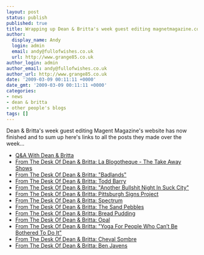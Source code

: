 ```yaml
---
layout: post
status: publish
published: true
title: Wrapping up Dean & Britta's week guest editing magnetmagazine.com
author:
  display_name: Andy
  login: admin
  email: andy@fullofwishes.co.uk
  url: http://www.grange85.co.uk
author_login: admin
author_email: andy@fullofwishes.co.uk
author_url: http://www.grange85.co.uk
date: '2009-03-09 00:11:11 +0000'
date_gmt: '2009-03-09 00:11:11 +0000'
categories:
- news
- dean & britta
- other people's blogs
tags: []
---
```

<p>Dean & Britta's week guest editing Magent Magazine's website has now finished and to sum up here's links to all the posts they made over the week...</p>
<ul>
<li><a href="http://www.magnetmagazine.com/2009/03/02/qa-with-dean-britta/">Q&A With Dean & Britta</a></li>
<li><a href="http://www.magnetmagazine.com/2009/03/03/from-the-desk-of-dean-britta-la-blogotheque-the-take-away-shows/">From The Desk Of Dean & Britta: La Blogotheque - The Take Away Shows</a></li>
<li><a href="http://www.magnetmagazine.com/2009/03/03/from-the-desk-of-dean-britta-badlands/">From The Desk Of Dean & Britta: "Badlands"</a></li>
<li><a href="http://www.magnetmagazine.com/2009/03/04/from-the-desk-of-dean-britta-todd-barry/">From The Desk Of Dean & Britta: Todd Barry</a></li>
<li><a href="http://www.magnetmagazine.com/2009/03/04/from-the-desk-of-dean-britta-another-bullshit-night-in-suck-city/">From The Desk Of Dean & Britta: "Another Bullshit Night In Suck City"</a></li>
<li><a href="http://www.magnetmagazine.com/2009/03/05/from-the-desk-of-dean-britta-pittsburgh-signs-project/">From The Desk Of Dean & Britta: Pittsburgh Signs Project</a></li>
<li><a href="http://www.magnetmagazine.com/2009/03/05/from-the-desk-of-dean-britta-spectrum/">From The Desk Of Dean & Britta: Spectrum</a></li>
<li><a href="http://www.magnetmagazine.com/2009/03/06/from-the-desk-of-dean-britta-the-sand-pebbles/">From The Desk Of Dean & Britta: The Sand Pebbles</a></li>
<li><a href="http://www.magnetmagazine.com/2009/03/06/from-the-desk-of-dean-britta-bread-pudding/">From The Desk Of Dean & Britta: Bread Pudding</a></li>
<li><a href="http://www.magnetmagazine.com/2009/03/07/from-the-desk-of-dean-britta-opal/">From The Desk Of Dean & Britta: Opal</a></li>
<li><a href="http://www.magnetmagazine.com/2009/03/07/from-the-desk-of-dean-britta-yoga-for-people-who-cant-be-bothered-to-do-it/">From The Desk Of Dean & Britta: "Yoga For People Who Can’t Be Bothered To Do It"</a></li>
<li><a href="http://www.magnetmagazine.com/2009/03/08/from-the-desk-of-dean-britta-cheval-sombre/">From The Desk Of Dean & Britta: Cheval Sombre</a></li>
<li><a href="http://www.magnetmagazine.com/2009/03/08/from-the-desk-of-dean-britta-ben-javens/">From The Desk Of Dean & Britta: Ben Javens</a></li>
</ul>
